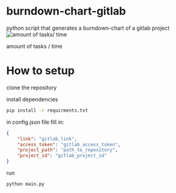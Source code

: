 # burndown-chart-gitlab
python script that generates a burndown-chart of a gitlab project
![amount of tasks/ time](chart.png)

amount of tasks / time

# How to setup
clone the repository 

install dependencies
```sh
pip install -r requirments.txt
```

in config.json file fill in:
```json
{
    "link": "gitlab_link",
    "access_token": "gitlab_access_token",
    "project_path": "path_to_repository",
    "project_id": "gitlab_project_id"
}
```

run 
```sh
python main.py
```
